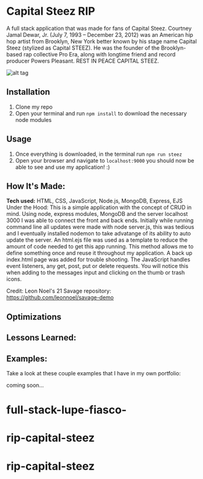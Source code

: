 
# Capital Steez RIP
A full stack application that was made for fans of Capital Steez. Courtney Jamal Dewar, Jr. (July 7, 1993 – December 23, 2012) was an American hip hop artist from Brooklyn, New York better known by his stage name Capital Steez (stylized as Capital STEEZ). He was the founder of the Brooklyn-based rap collective Pro Era, along with longtime friend and record producer Powers Pleasant. REST IN PEACE CAPITAL STEEZ.

![alt tag](https://i.imgur.com/p7euPCX.png)


## Installation
1. Clone my repo
2. Open your terminal and  run `npm install` to download the necessary node modules

## Usage
1. Once everything is downloaded, in the terminal run `npm run steez`
2. Open your browser and navigate to `localhost:9000` you should now be able to see and use my application! :)


## How It's Made:

**Tech used:** HTML, CSS, JavaScript, Node.js, MongoDB, Express, EJS
Under the Hood: This is a simple application with the concept of CRUD in mind. Using node, express modules, MongoDB and the server localhost 3000 I was able to connect the front and back ends. Initially while running command line all updates were made with node server.js, this was tedious and I eventually installed nodemon to take advatange of its ability to auto update the server. An html.ejs file was used as a template to reduce the amount of code needed to get this app running. This method allows me to define something once and reuse it throughout my application. A back up index.html page was added for trouble shooting. The JavaScript handles event listeners, any get, post, put or delete requests. You will notice this when adding to the messages input and clicking on the thumb or trash icons.

Credit: Leon Noel's 21 Savage repository: https://github.com/leonnoel/savage-demo


## Optimizations


## Lessons Learned:


## Examples:
Take a look at these couple examples that I have in my own portfolio:

coming soon...
# full-stack-lupe-fiasco-
# rip-capital-steez
# rip-capital-steez
